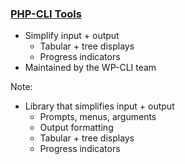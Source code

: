 ### [PHP-CLI Tools](https://github.com/wp-cli/php-cli-tools)

* <!-- .element: class="fragment" --> Simplify input + output
    - <!-- .element: class="fragment" --> Tabular + tree displays
    - <!-- .element: class="fragment" --> Progress indicators
* <!-- .element: class="fragment" --> Maintained by the WP-CLI team

Note:

* Library that simplifies input + output
    - Prompts, menus, arguments
    - Output formatting
    - Tabular + tree displays
    - Progress indicators
